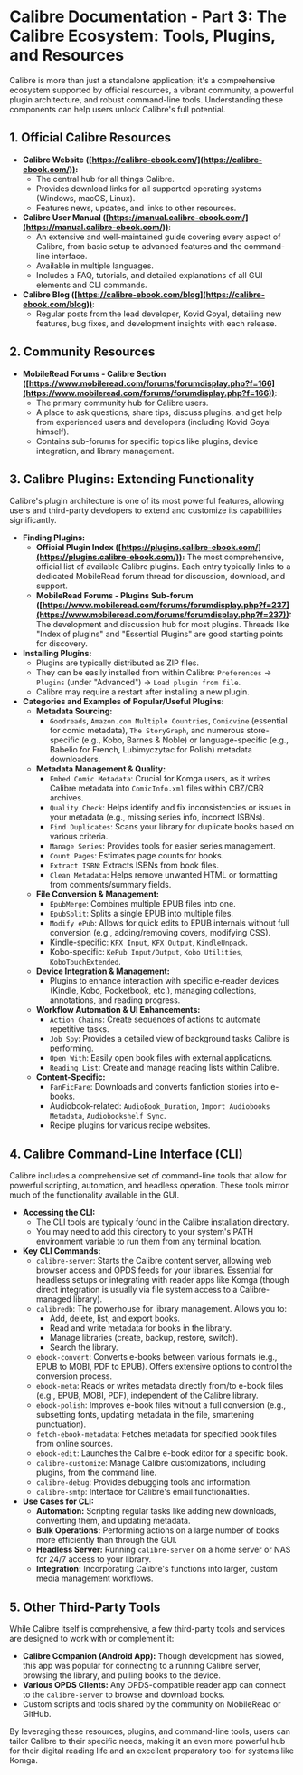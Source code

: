 # Calibre Documentation - Part 3: The Calibre Ecosystem: Tools, Plugins, and Resources

Calibre is more than just a standalone application; it's a comprehensive ecosystem supported by official resources, a vibrant community, a powerful plugin architecture, and robust command-line tools. Understanding these components can help users unlock Calibre's full potential.

## 1. Official Calibre Resources

*   **Calibre Website ([https://calibre-ebook.com/](https://calibre-ebook.com/)):**
    *   The central hub for all things Calibre.
    *   Provides download links for all supported operating systems (Windows, macOS, Linux).
    *   Features news, updates, and links to other resources.
*   **Calibre User Manual ([https://manual.calibre-ebook.com/](https://manual.calibre-ebook.com/))**:
    *   An extensive and well-maintained guide covering every aspect of Calibre, from basic setup to advanced features and the command-line interface.
    *   Available in multiple languages.
    *   Includes a FAQ, tutorials, and detailed explanations of all GUI elements and CLI commands.
*   **Calibre Blog ([https://calibre-ebook.com/blog](https://calibre-ebook.com/blog))**:
    *   Regular posts from the lead developer, Kovid Goyal, detailing new features, bug fixes, and development insights with each release.

## 2. Community Resources

*   **MobileRead Forums - Calibre Section ([https://www.mobileread.com/forums/forumdisplay.php?f=166](https://www.mobileread.com/forums/forumdisplay.php?f=166))**:
    *   The primary community hub for Calibre users.
    *   A place to ask questions, share tips, discuss plugins, and get help from experienced users and developers (including Kovid Goyal himself).
    *   Contains sub-forums for specific topics like plugins, device integration, and library management.

## 3. Calibre Plugins: Extending Functionality

Calibre's plugin architecture is one of its most powerful features, allowing users and third-party developers to extend and customize its capabilities significantly.

*   **Finding Plugins:**
    *   **Official Plugin Index ([https://plugins.calibre-ebook.com/](https://plugins.calibre-ebook.com/)):** The most comprehensive, official list of available Calibre plugins. Each entry typically links to a dedicated MobileRead forum thread for discussion, download, and support.
    *   **MobileRead Forums - Plugins Sub-forum ([https://www.mobileread.com/forums/forumdisplay.php?f=237](https://www.mobileread.com/forums/forumdisplay.php?f=237)):** The development and discussion hub for most plugins. Threads like "Index of plugins" and "Essential Plugins" are good starting points for discovery.
*   **Installing Plugins:**
    *   Plugins are typically distributed as ZIP files.
    *   They can be easily installed from within Calibre: `Preferences` -> `Plugins` (under "Advanced") -> `Load plugin from file`.
    *   Calibre may require a restart after installing a new plugin.
*   **Categories and Examples of Popular/Useful Plugins:**
    *   **Metadata Sourcing:**
        *   `Goodreads`, `Amazon.com Multiple Countries`, `Comicvine` (essential for comic metadata), `The StoryGraph`, and numerous store-specific (e.g., Kobo, Barnes & Noble) or language-specific (e.g., Babelio for French, Lubimyczytac for Polish) metadata downloaders.
    *   **Metadata Management & Quality:**
        *   `Embed Comic Metadata`: Crucial for Komga users, as it writes Calibre metadata into `ComicInfo.xml` files within CBZ/CBR archives.
        *   `Quality Check`: Helps identify and fix inconsistencies or issues in your metadata (e.g., missing series info, incorrect ISBNs).
        *   `Find Duplicates`: Scans your library for duplicate books based on various criteria.
        *   `Manage Series`: Provides tools for easier series management.
        *   `Count Pages`: Estimates page counts for books.
        *   `Extract ISBN`: Extracts ISBNs from book files.
        *   `Clean Metadata`: Helps remove unwanted HTML or formatting from comments/summary fields.
    *   **File Conversion & Management:**
        *   `EpubMerge`: Combines multiple EPUB files into one.
        *   `EpubSplit`: Splits a single EPUB into multiple files.
        *   `Modify ePub`: Allows for quick edits to EPUB internals without full conversion (e.g., adding/removing covers, modifying CSS).
        *   Kindle-specific: `KFX Input`, `KFX Output`, `KindleUnpack`.
        *   Kobo-specific: `KePub Input/Output`, `Kobo Utilities`, `KoboTouchExtended`.
    *   **Device Integration & Management:**
        *   Plugins to enhance interaction with specific e-reader devices (Kindle, Kobo, Pocketbook, etc.), managing collections, annotations, and reading progress.
    *   **Workflow Automation & UI Enhancements:**
        *   `Action Chains`: Create sequences of actions to automate repetitive tasks.
        *   `Job Spy`: Provides a detailed view of background tasks Calibre is performing.
        *   `Open With`: Easily open book files with external applications.
        *   `Reading List`: Create and manage reading lists within Calibre.
    *   **Content-Specific:**
        *   `FanFicFare`: Downloads and converts fanfiction stories into e-books.
        *   Audiobook-related: `AudioBook_Duration`, `Import Audiobooks Metadata`, `Audiobookshelf Sync`.
        *   Recipe plugins for various recipe websites.

## 4. Calibre Command-Line Interface (CLI)

Calibre includes a comprehensive set of command-line tools that allow for powerful scripting, automation, and headless operation. These tools mirror much of the functionality available in the GUI.

*   **Accessing the CLI:**
    *   The CLI tools are typically found in the Calibre installation directory.
    *   You may need to add this directory to your system's PATH environment variable to run them from any terminal location.
*   **Key CLI Commands:**
    *   `calibre-server`: Starts the Calibre content server, allowing web browser access and OPDS feeds for your libraries. Essential for headless setups or integrating with reader apps like Komga (though direct integration is usually via file system access to a Calibre-managed library).
    *   `calibredb`: The powerhouse for library management. Allows you to:
        *   Add, delete, list, and export books.
        *   Read and write metadata for books in the library.
        *   Manage libraries (create, backup, restore, switch).
        *   Search the library.
    *   `ebook-convert`: Converts e-books between various formats (e.g., EPUB to MOBI, PDF to EPUB). Offers extensive options to control the conversion process.
    *   `ebook-meta`: Reads or writes metadata directly from/to e-book files (e.g., EPUB, MOBI, PDF), independent of the Calibre library.
    *   `ebook-polish`: Improves e-book files without a full conversion (e.g., subsetting fonts, updating metadata in the file, smartening punctuation).
    *   `fetch-ebook-metadata`: Fetches metadata for specified book files from online sources.
    *   `ebook-edit`: Launches the Calibre e-book editor for a specific book.
    *   `calibre-customize`: Manage Calibre customizations, including plugins, from the command line.
    *   `calibre-debug`: Provides debugging tools and information.
    *   `calibre-smtp`: Interface for Calibre's email functionalities.
*   **Use Cases for CLI:**
    *   **Automation:** Scripting regular tasks like adding new downloads, converting them, and updating metadata.
    *   **Bulk Operations:** Performing actions on a large number of books more efficiently than through the GUI.
    *   **Headless Server:** Running `calibre-server` on a home server or NAS for 24/7 access to your library.
    *   **Integration:** Incorporating Calibre's functions into larger, custom media management workflows.

## 5. Other Third-Party Tools

While Calibre itself is comprehensive, a few third-party tools and services are designed to work with or complement it:

*   **Calibre Companion (Android App):** Though development has slowed, this app was popular for connecting to a running Calibre server, browsing the library, and pulling books to the device.
*   **Various OPDS Clients:** Any OPDS-compatible reader app can connect to the `calibre-server` to browse and download books.
*   Custom scripts and tools shared by the community on MobileRead or GitHub.

By leveraging these resources, plugins, and command-line tools, users can tailor Calibre to their specific needs, making it an even more powerful hub for their digital reading life and an excellent preparatory tool for systems like Komga.
